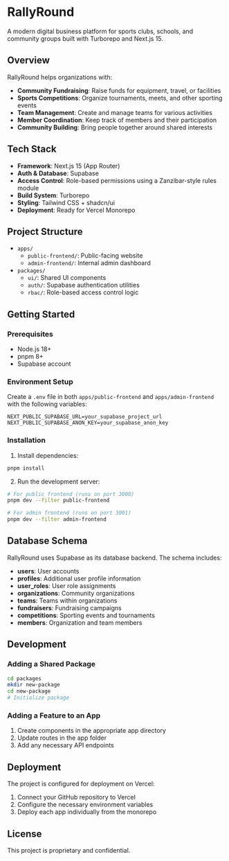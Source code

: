 # RallyRound

A modern digital business platform for sports clubs, schools, and community groups built with Turborepo and Next.js 15.

## Overview

RallyRound helps organizations with:
- **Community Fundraising**: Raise funds for equipment, travel, or facilities
- **Sports Competitions**: Organize tournaments, meets, and other sporting events
- **Team Management**: Create and manage teams for various activities
- **Member Coordination**: Keep track of members and their participation
- **Community Building**: Bring people together around shared interests

## Tech Stack

- **Framework**: Next.js 15 (App Router)
- **Auth & Database**: Supabase
- **Access Control**: Role-based permissions using a Zanzibar-style rules module
- **Build System**: Turborepo
- **Styling**: Tailwind CSS + shadcn/ui
- **Deployment**: Ready for Vercel Monorepo

## Project Structure

- `apps/`
  - `public-frontend/`: Public-facing website
  - `admin-frontend/`: Internal admin dashboard
- `packages/`
  - `ui/`: Shared UI components
  - `auth/`: Supabase authentication utilities
  - `rbac/`: Role-based access control logic

## Getting Started

### Prerequisites

- Node.js 18+
- pnpm 8+
- Supabase account

### Environment Setup

Create a `.env` file in both `apps/public-frontend` and `apps/admin-frontend` with the following variables:

```
NEXT_PUBLIC_SUPABASE_URL=your_supabase_project_url
NEXT_PUBLIC_SUPABASE_ANON_KEY=your_supabase_anon_key
```

### Installation

1. Install dependencies:
```bash
pnpm install
```

2. Run the development server:
```bash
# For public frontend (runs on port 3000)
pnpm dev --filter public-frontend

# For admin frontend (runs on port 3001)
pnpm dev --filter admin-frontend
```

## Database Schema

RallyRound uses Supabase as its database backend. The schema includes:

- **users**: User accounts
- **profiles**: Additional user profile information
- **user_roles**: User role assignments
- **organizations**: Community organizations
- **teams**: Teams within organizations
- **fundraisers**: Fundraising campaigns
- **competitions**: Sporting events and tournaments
- **members**: Organization and team members

## Development

### Adding a Shared Package

```bash
cd packages
mkdir new-package
cd new-package
# Initialize package
```

### Adding a Feature to an App

1. Create components in the appropriate app directory
2. Update routes in the app folder
3. Add any necessary API endpoints

## Deployment

The project is configured for deployment on Vercel:

1. Connect your GitHub repository to Vercel
2. Configure the necessary environment variables
3. Deploy each app individually from the monorepo

## License

This project is proprietary and confidential.
